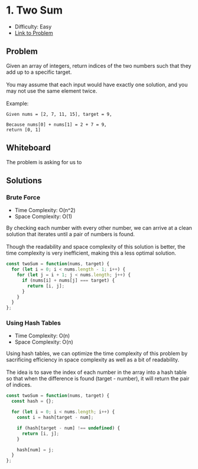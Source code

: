 # 1. Two Sum
* Difficulty: Easy
* [Link to Problem](https://leetcode.com/problems/two-sum/)

## Problem
Given an array of integers, return indices of the two numbers such that they add up to a specific target.\
\
You may assume that each input would have exactly one solution, and you may not use the same element twice.\
\
Example:

```
Given nums = [2, 7, 11, 15], target = 9,

Because nums[0] + nums[1] = 2 + 7 = 9,
return [0, 1]
```


## Whiteboard
The problem is asking for us to 


## Solutions

### Brute Force
* Time Complexity: O(n^2)
* Space Complexity: O(1)

By checking each number with every other number, we can arrive at a clean solution that iterates until a pair of numbers is found.\
\
Though the readability and space complexity of this solution is better, the time complexity is very inefficient, making this a less optimal solution.
```javascript
const twoSum = function(nums, target) {
  for (let i = 0; i < nums.length - 1; i++) {
    for (let j = i + 1; j < nums.length; j++) {
      if (nums[i] + nums[j] === target) {
        return [i, j];
      }
    }
  }
};
```

### Using Hash Tables
* Time Complexity: O(n)
* Space Complexity: O(n)

Using hash tables, we can optimize the time complexity of this problem by sacrificing efficiency in space complexity as well as a bit of readability.\
\
The idea is to save the index of each number in the array into a hash table so that when the difference is found (target - number), it will return the pair of indices.

```javascript
const twoSum = function(nums, target) {
  const hash = {};

  for (let i = 0; i < nums.length; i++) {
    const i = hash[target - num];

    if (hash[target - num] !== undefined) {
      return [i, j];
    }

    hash[num] = j;
  }
};
```
